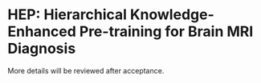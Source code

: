 # HEP: Hierarchical Knowledge-Enhanced Pre-training for Brain MRI Diagnosis
More details will be reviewed after acceptance.
